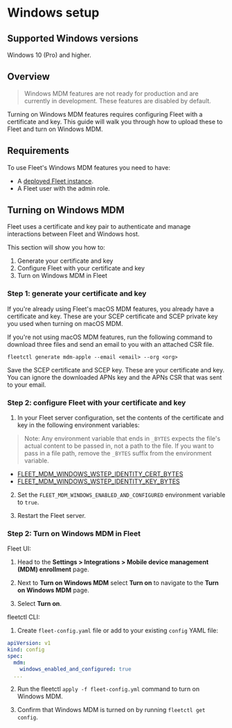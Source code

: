 # Windows setup

## Supported Windows versions

Windows 10 (Pro) and higher.

## Overview

> Windows MDM features are not ready for production and are currently in development. These features are disabled by default.

Turning on Windows MDM features requires configuring Fleet with a certificate and key. This guide will walk you through how to upload these to Fleet and turn on Windows MDM.

## Requirements
To use Fleet's Windows MDM features you need to have:
- A [deployed Fleet instance](../Deploying/Introduction.md).
- A Fleet user with the admin role.

## Turning on Windows MDM

Fleet uses a certificate and key pair to authenticate and manage interactions between Fleet and Windows host.

This section will show you how to:
1. Generate your certificate and key
2. Configure Fleet with your certificate and key
3. Turn on Windows MDM in Fleet

### Step 1: generate your certificate and key

If you're already using Fleet's macOS MDM features, you already have a certificate and key. These are your SCEP certificate and SCEP private key you used when turning on macOS MDM.

If you're not using macOS MDM features, run the following command to download three files and send an email to you with an attached CSR file.

```
fleetctl generate mdm-apple --email <email> --org <org> 
```

Save the SCEP certificate and SCEP key. These are your certificate and key. You can ignore the downloaded APNs key and the APNs CSR that was sent to your email.

### Step 2: configure Fleet with your certificate and key

1. In your Fleet server configuration, set the contents of the certificate and key in the following environment variables:

> Note: Any environment variable that ends in `_BYTES` expects the file's actual content to be passed in, not a path to the file. If you want to pass in a file path, remove the `_BYTES` suffix from the environment variable.

- [FLEET_MDM_WINDOWS_WSTEP_IDENTITY_CERT_BYTES](https://fleetdm.com/docs/deploying/configuration#mdm-windows-wstep-identity-cert-bytes)
- [FLEET_MDM_WINDOWS_WSTEP_IDENTITY_KEY_BYTES](https://fleetdm.com/docs/deploying/configuration#mdm-windows-wstep-identity-key-bytes)

2. Set the `FLEET_MDM_WINDOWS_ENABLED_AND_CONFIGURED` environment variable to `true`.

3. Restart the Fleet server.

### Step 2: Turn on Windows MDM in Fleet

Fleet UI:

1. Head to the **Settings > Integrations > Mobile device management (MDM) enrollment** page.

2. Next to **Turn on Windows MDM** select **Turn on** to navigate to the **Turn on Windows MDM** page.

3. Select **Turn on**.

fleetctl CLI:

1. Create `fleet-config.yaml` file or add to your existing `config` YAML file:

```yaml
apiVersion: v1
kind: config
spec:
  mdm:
    windows_enabled_and_configured: true
  ...
```

2. Run the fleetctl `apply -f fleet-config.yml` command to turn on Windows MDM.

3. Confirm that Windows MDM is turned on by running `fleetctl get config`.

<meta name="pageOrderInSection" value="1501">
<meta name="title" value="Windows setup">
<meta name="description" value="Learn how to set up Windows MDM features in Fleet.">
<meta name="navSection" value="Device management">